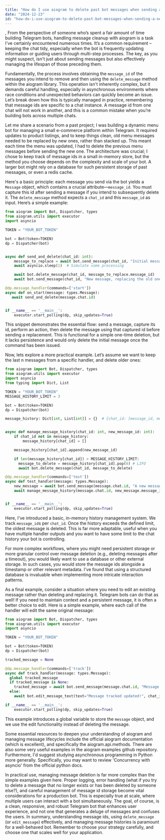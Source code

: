 ```yaml
---
title: "How do I use aiogram to delete past bot messages when sending a new one?"
date: "2024-12-23"
id: "how-do-i-use-aiogram-to-delete-past-bot-messages-when-sending-a-new-one"
---
```


,  From the perspective of someone who’s spent a fair amount of time building Telegram bots, handling message cleanup with aiogram is a task I've certainly encountered numerous times. It’s a common requirement – keeping the chat tidy, especially when the bot is frequently updating information or guiding users through multi-step processes. The key, as you might suspect, isn't just about sending messages but also effectively managing the lifespan of those preceding them.

Fundamentally, the process involves obtaining the `message_id` of the messages you intend to remove and then using the `delete_message` method within the aiogram library. This operation isn't inherently complex, but it demands careful handling, especially in asynchronous environments where race conditions and unexpected behaviors can quickly become an issue. Let’s break down how this is typically managed in practice, remembering that message ids are specific to a chat instance. A message id from one chat will not work in another, and this is a common mistake when you’re building bots across multiple chats.

Let me share a scenario from a past project; I was building a dynamic menu bot for managing a small e-commerce platform within Telegram. It required updates to product listings, and to keep things clean, old menu messages needed to be replaced by new ones, rather than stacked up. This meant each time the menu was updated, I had to delete the previous menu messages before sending the new one. The architecture was crucial; I chose to keep track of message ids in a small in-memory store, but the method you choose depends on the complexity and scale of your bot. A larger bot might rely on a database for such persistent storage of past messages, or even a redis cache.

Here's a basic principle: each message you send via the bot yields a `Message` object, which contains a crucial attribute—`message_id`. You must capture this id after sending a message if you intend to subsequently delete it. The `delete_message` method expects a `chat_id` and this `message_id` as input. Here’s a simple example:

```python
from aiogram import Bot, Dispatcher, types
from aiogram.utils import executor
import asyncio

TOKEN = "YOUR_BOT_TOKEN"

bot = Bot(token=TOKEN)
dp = Dispatcher(bot)


async def send_and_delete(chat_id: int):
    message_to_replace = await bot.send_message(chat_id, "Initial message.")
    await asyncio.sleep(1)  # Simulate some processing

    await bot.delete_message(chat_id, message_to_replace.message_id)
    await bot.send_message(chat_id, "New message, replacing the old one.")

@dp.message_handler(commands=['start'])
async def on_start(message: types.Message):
   await send_and_delete(message.chat.id)


if __name__ == '__main__':
    executor.start_polling(dp, skip_updates=True)
```

This snippet demonstrates the essential flow: send a message, capture its id, perform an action, then delete the message using that captured id before sending a replacement. This is functional for a simple one-time deletion, but it lacks persistence and would only delete the initial message once the command has been issued.

Now, lets explore a more practical example. Let’s assume we want to keep the last n messages from a specific handler, and delete older ones:

```python
from aiogram import Bot, Dispatcher, types
from aiogram.utils import executor
import asyncio
from typing import Dict, List

TOKEN = "YOUR_BOT_TOKEN"
MESSAGE_HISTORY_LIMIT = 3

bot = Bot(token=TOKEN)
dp = Dispatcher(bot)

message_history: Dict[int, List[int]] = {}  # {chat_id: [message_id, message_id, ...]}


async def manage_message_history(chat_id: int, new_message_id: int):
    if chat_id not in message_history:
        message_history[chat_id] = []

    message_history[chat_id].append(new_message_id)

    if len(message_history[chat_id]) > MESSAGE_HISTORY_LIMIT:
      message_to_delete = message_history[chat_id].pop(0) # LIFO
      await bot.delete_message(chat_id, message_to_delete)

@dp.message_handler(commands=['test'])
async def test_handler(message: types.Message):
    new_message = await bot.send_message(message.chat.id, "A new message in the stream!")
    await manage_message_history(message.chat.id, new_message.message_id)


if __name__ == '__main__':
    executor.start_polling(dp, skip_updates=True)
```

Here, I've introduced a basic, in-memory history management system. We track `message_id`s per `chat_id`. Once the history exceeds the defined limit, the oldest message is deleted. This is far more adaptable, useful when you have multiple handler outputs and you want to have some limit to the chat history your bot is controlling.

For more complex workflows, where you might need persistent storage or more granular control over message deletion (e.g., deleting messages after a timeout), you would likely want to use a database or other external storage. In such cases, you would store the message ids alongside a timestamp or other relevant metadata. I've found that using a structured database is invaluable when implementing more intricate interaction patterns.

As a final example, consider a situation where you need to edit an existing message rather than deleting and replacing it. Telegram bots can do that as well! If you need to maintain context and a persistent message, it is often a better choice to edit. Here is a simple example, where each call of the handler will edit the same original message:

```python
from aiogram import Bot, Dispatcher, types
from aiogram.utils import executor
import asyncio

TOKEN = "YOUR_BOT_TOKEN"

bot = Bot(token=TOKEN)
dp = Dispatcher(bot)

tracked_message = None

@dp.message_handler(commands=['track'])
async def track_handler(message: types.Message):
  global tracked_message
  if tracked_message is None:
    tracked_message = await bot.send_message(message.chat.id, "Message being tracked! This message will be updated.")
  else:
    await bot.edit_message_text(text="Message tracked updated!", chat_id=tracked_message.chat.id, message_id=tracked_message.message_id)

if __name__ == '__main__':
    executor.start_polling(dp, skip_updates=True)
```

This example introduces a global variable to store the `message` object, and we use the edit functionality instead of deleting the message.

Some essential resources to deepen your understanding of aiogram and managing message lifecycles include the official aiogram documentation (which is excellent), and specifically the aiogram.api.methods. There are also some very useful examples in the aiogram examples github repository. Furthermore, I'd suggest studying asynchronous programming in Python more generally. Specifically, you may want to review 'Concurrency with asyncio' from the official python docs.

In practical use, managing message deletion is far more complex than the simple examples given here. Proper logging, error handling (what if you try to delete a message that no longer exists or has been deleted by someone else?), and careful management of message id storage become vital considerations for a production bot. This is especially true at scale, where multiple users can interact with a bot simultaneously. The goal, of course, is a clean, responsive, and robust Telegram bot that enhances user experience, and not one that generates a deluge of messages and confuses the users. In summary, understanding message ids, using `delete_message` (or `edit_message`) effectively, and managing message histories is paramount for a well-behaved bot. Remember to choose your strategy carefully, and choose one that scales well for your application.
